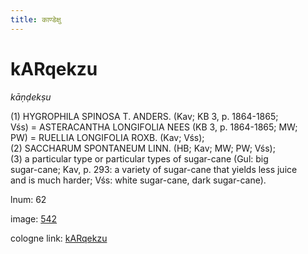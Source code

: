 ```yaml
---
title: काण्डेक्षु
---
```


# kARqekzu

<i>kāṇḍekṣu</i>  <div n="P" />(1) <bot>HYGROPHILA SPINOSA T. ANDERS.</bot> (Kav; KB 3, p. 1864-1865; <div n="lb" />Vśs) = <bot>ASTERACANTHA LONGIFOLIA NEES</bot> (KB 3, p. 1864-1865; MW; <div n="lb" />PW) = <bot>RUELLIA LONGIFOLIA ROXB.</bot> (Kav; Vśs); <div n="P" />(2) <bot>SACCHARUM SPONTANEUM LINN.</bot> (HB; Kav; MW; PW; Vśs); <div n="P" />(3) a particular type or particular types of sugar-cane (Gul: big <div n="lb" />sugar-cane; Kav, p. 293: a variety of sugar-cane that yields less juice <div n="lb" />and is much harder; Vśs: white sugar-cane, dark sugar-cane).

lnum: 62

image: [542](https://www.sanskrit-lexicon.uni-koeln.de/scans/csl-apidev/servepdf.php?dict=snp&page=542)

cologne link: [kARqekzu](https://sanskrit-lexicon.uni-koeln.de/scans/csl-apidev/getword.php?dict=snp&key=kARqekzu)

